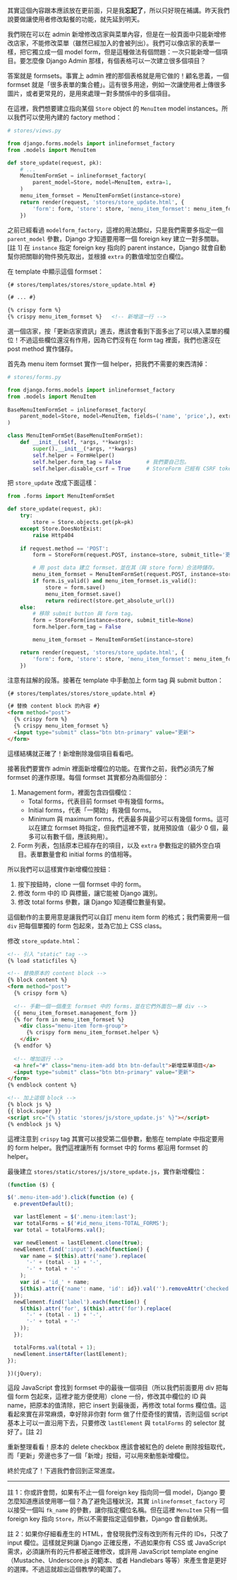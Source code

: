 其實這個內容跟本應該放在更前面，只是我**忘記了**，所以只好現在補講。昨天我們說要做讓使用者修改點餐的功能，就先延到明天。

我們現在可以在 admin 新增修改店家與菜單內容，但是在一般頁面中只能新增修改店家，不能修改菜單（雖然已經加入的會被列出）。我們可以像店家的表單一樣，把它獨立成一個 model form，但是這種做法有個問題：一次只能新增一個項目。要怎麼像 Django Admin 那樣，有個表格可以一次建立很多個項目？

答案就是 formsets。事實上 admin 裡的那個表格就是用它做的！顧名思義，一個 formset 就是「很多表單的集合體」。這有很多用途，例如一次讓使用者上傳很多圖片，或者更常見的，是用來處理一對多關係中的多個項目。

在這裡，我們想要建立指向某個 `Store` object 的 `MenuItem` model instances。所以我們可以使用內建的 factory method：

```python
# stores/views.py

from django.forms.models import inlineformset_factory
from .models import MenuItem

def store_update(request, pk):
    # ...
    MenuItemFormSet = inlineformset_factory(
        parent_model=Store, model=MenuItem, extra=1,
    )
    menu_item_formset = MenuItemFormSet(instance=store)
    return render(request, 'stores/store_update.html', {
        'form': form, 'store': store, 'menu_item_formset': menu_item_formset,
    })
```

之前已經看過 `modelform_factory`，這裡的用法類似，只是我們需要多指定一個 `parent_model` 參數，Django 才知道要用哪一個 foreign key 建立一對多關聯。[註 1] 在 `instance` 指定 foreign key 指向的 parent instance，Django 就會自動幫你把關聯的物件預先取出，並根據 `extra` 的數值增加空白欄位。

在 template 中顯示這個 formset：

```html
{# stores/templates/stores/store_update.html #}

{# ... #}

{% crispy form %}
{% crispy menu_item_formset %}   <!-- 新增這一行 -->
```

選一個店家，按「更新店家資訊」進去，應該會看到下面多出了可以填入菜單的欄位！不過這些欄位還沒有作用，因為它們沒有在 form tag 裡面，我們也還沒在 post method 實作儲存。

首先為 menu item formset 實作一個 helper，把我們不需要的東西清掉：

```python
# stores/forms.py

from django.forms.models import inlineformset_factory
from .models import MenuItem
    
BaseMenuItemFormSet = inlineformset_factory(
    parent_model=Store, model=MenuItem, fields=('name', 'price',), extra=1
)

class MenuItemFormSet(BaseMenuItemFormSet):
    def __init__(self, *args, **kwargs):
        super().__init__(*args, **kwargs)
        self.helper = FormHelper()
        self.helper.form_tag = False        # 我們要自己包。
        self.helper.disable_csrf = True     # StoreForm 已經有 CSRF token，不需要重複產生。
```

把 `store_update` 改成下面這樣：

```python
from .forms import MenuItemFormSet

def store_update(request, pk):
    try:
        store = Store.objects.get(pk=pk)
    except Store.DoesNotExist:
        raise Http404
    
    if request.method == 'POST':
        form = StoreForm(request.POST, instance=store, submit_title='更新')

        # 用 post data 建立 formset，並在其（與 store form）合法時儲存。
        menu_item_formset = MenuItemFormSet(request.POST, instance=store)
        if form.is_valid() and menu_item_formset.is_valid():
            store = form.save()
            menu_item_formset.save()
            return redirect(store.get_absolute_url())
    else:
        # 移除 submit button 與 form tag。
        form = StoreForm(instance=store, submit_title=None)
        form.helper.form_tag = False

        menu_item_formset = MenuItemFormSet(instance=store)

    return render(request, 'stores/store_update.html', {
        'form': form, 'store': store, 'menu_item_formset': menu_item_formset,
    })
```

注意有註解的段落。接著在 template 中手動加上 form tag 與 submit button：

```html
{# stores/templates/stores/store_update.html #}

{# 替換 content block 的內容 #}
<form method="post">
  {% crispy form %}
  {% crispy menu_item_formset %}
  <input type="submit" class="btn btn-primary" value="更新">
</form>
```

這樣結構就正確了！新增刪除幾個項目看看吧。

接著我們要實作 admin 裡面新增欄位的功能。在實作之前，我們必須先了解 formset 的運作原理。每個 formset 其實都分為兩個部分：

1. Management form，裡面包含四個欄位：
    * Total forms，代表目前 formset 中有幾個 forms。
    * Initial forms，代表「一開始」有幾個 forms。
    * Minimum 與 maximum forms，代表最多與最少可以有幾個 forms。這可以在建立 formset 時指定，但我們這裡不管，就用預設值（最少 0 個，最多可以有數千個，應該夠用）。
2. Form 列表，包括原本已經存在的項目，以及 `extra` 參數指定的額外空白項目。表單數量會和 initial forms 的值相等。

所以我們可以這樣實作新增欄位按鈕：

1. 按下按鈕時，clone 一個 formset 中的 form。
2. 修改 form 中的 ID 與標籤，讓它能被 Django 識別。
3. 修改 total forms 參數，讓 Django 知道欄位數量有變。

這個動作的主要用意是讓我們可以自訂 menu item form 的格式；我們需要用一個 `div` 把每個單獨的 form 包起來，並為它加上 CSS class。

修改 `store_update.html`：

```html
<!-- 引入 "static" tag -->
{% load staticfiles %}

<!-- 替換原本的 content block -->
{% block content %}
<form method="post">
  {% crispy form %}
  
  <!-- 手動一個一個產生 formset 中的 forms，並在它們外面包一層 div -->
  {{ menu_item_formset.management_form }}
  {% for form in menu_item_formset %}
    <div class="menu-item form-group">
      {% crispy form menu_item_formset.helper %}
    </div>
  {% endfor %}
  
  <!-- 增加這行 -->
  <a href="#" class="menu-item-add btn btn-default">新增菜單項目</a>
  <input type="submit" class="btn btn-primary" value="更新">
</form>
{% endblock content %}

<!-- 加上這個 block -->
{% block js %}
{{ block.super }}
<script src="{% static 'stores/js/store_update.js' %}"></script>
{% endblock js %}
```

這裡注意到 `crispy` tag 其實可以接受第二個參數，動態在 template 中指定要用的 form helper。我們這裡讓所有 formset 中的 forms 都沿用 formset 的 helper。

最後建立 `stores/static/stores/js/store_update.js`，實作新增欄位：

```javascript
(function ($) {

$('.menu-item-add').click(function (e) {
  e.preventDefault();

  var lastElement = $('.menu-item:last');
  var totalForms = $('#id_menu_items-TOTAL_FORMS');
  var total = totalForms.val();

  var newElement = lastElement.clone(true);
  newElement.find(':input').each(function() {
    var name = $(this).attr('name').replace(
      '-' + (total - 1) + '-',
      '-' + total + '-'
    );
    var id = 'id_' + name;
    $(this).attr({'name': name, 'id': id}).val('').removeAttr('checked');
  });
  newElement.find('label').each(function() {
    $(this).attr('for', $(this).attr('for').replace(
      '-' + (total - 1) + '-',
      '-' + total + '-'
    ));
  });

  totalForms.val(total + 1);
  newElement.insertAfter(lastElement);
});

})(jQuery);
```

這段 JavaScript 會找到 formset 中的最後一個項目（所以我們前面要用 div 把每個 form 包起來，這裡才能方便使用）clone 一份，修改其中欄位的 ID 與 name，把原本的值清除，把它 insert 到最後面，再修改 total forms 欄位值。這看起來實在非常麻煩，幸好除非你對 form 做了什麼奇怪的實情，否則這個 script 基本上可以一直沿用下去，只要修改 `lastElement` 與 `totalForms` 的 selector 就好了。[註 2]

重新整理看看！原本的 delete checkbox 應該會被紅色的 delete 刪除按鈕取代，而「更新」旁邊也多了一個「新增」按鈕，可以用來動態新增欄位。

終於完成了！下週我們會回到正常進度。


---

註 1：你或許會問，如果有不止一個 foreign key 指向同一個 model，Django 要怎麼知道應該使用哪一個？為了避免這種狀況，其實 `inlineformset_factory` 可以接受一個叫 `fk_name` 的參數，讓你指定欄位名稱。但在這裡 `MenuItem` 只有一個 foreign key 指向 `Store`，所以不需要指定這個參數，Django 會自動偵測。

註 2：如果你仔細看產生的 HTML，會發現我們沒有改到所有元件的 IDs，只改了 input 欄位。這樣就足夠讓 Django 正確反應，不過如果你有 CSS 或 JavaScript 需求，必須讓所有的元件都被正確修改，或許用 JavaScript template engine（Mustache、Underscore.js 的範本、或者 Handlebars 等等）來產生會是更好的選擇。不過這就超出這個教學的範圍了。
